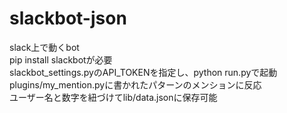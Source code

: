 ﻿# slackbot-json 
slack上で動くbot  
pip install slackbotが必要  
slackbot_settings.pyのAPI_TOKENを指定し、python run.pyで起動  
plugins/my_mention.pyに書かれたパターンのメンションに反応  
ユーザー名と数字を紐づけてlib/data.jsonに保存可能  
